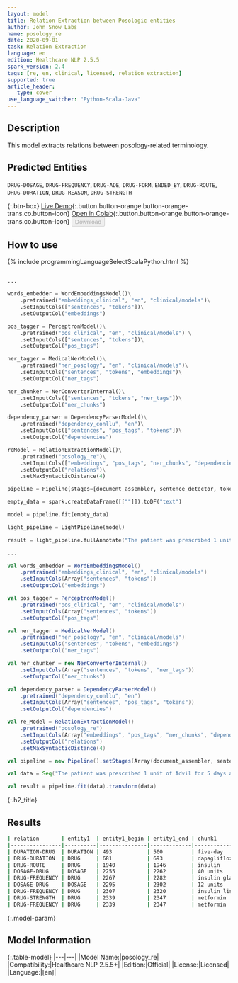 ```yaml
---
layout: model
title: Relation Extraction between Posologic entities
author: John Snow Labs
name: posology_re
date: 2020-09-01
task: Relation Extraction
language: en
edition: Healthcare NLP 2.5.5
spark_version: 2.4
tags: [re, en, clinical, licensed, relation extraction]
supported: true
article_header:
   type: cover
use_language_switcher: "Python-Scala-Java"
---
```


## Description
This model extracts relations between posology-related terminology.

## Predicted Entities
`DRUG-DOSAGE`, `DRUG-FREQUENCY`, `DRUG-ADE`, `DRUG-FORM`, `ENDED_BY`, `DRUG-ROUTE`, `DRUG-DURATION`, `DRUG-REASON`, `DRUG-STRENGTH`

{:.btn-box}
[Live Demo](https://demo.johnsnowlabs.com/healthcare/RE_POSOLOGY/){:.button.button-orange.button-orange-trans.co.button-icon}
[Open in Colab](https://colab.research.google.com/github/JohnSnowLabs/spark-nlp-workshop/blob/master/tutorials/Certification_Trainings/Healthcare/10.Clinical_Relation_Extraction.ipynb){:.button.button-orange.button-orange-trans.co.button-icon}
<button class="button button-orange" disabled>Download</button>

## How to use

<div class="tabs-box" markdown="1">
{% include programmingLanguageSelectScalaPython.html %}

```python

...

words_embedder = WordEmbeddingsModel()\
    .pretrained("embeddings_clinical", "en", "clinical/models")\
    .setInputCols(["sentences", "tokens"])\
    .setOutputCol("embeddings")

pos_tagger = PerceptronModel()\
    .pretrained("pos_clinical", "en", "clinical/models") \
    .setInputCols(["sentences", "tokens"])\
    .setOutputCol("pos_tags")

ner_tagger = MedicalNerModel()\
    .pretrained("ner_posology", "en", "clinical/models")\
    .setInputCols("sentences", "tokens", "embeddings")\
    .setOutputCol("ner_tags")    

ner_chunker = NerConverterInternal()\
    .setInputCols(["sentences", "tokens", "ner_tags"])\
    .setOutputCol("ner_chunks")

dependency_parser = DependencyParserModel()\
    .pretrained("dependency_conllu", "en")\
    .setInputCols(["sentences", "pos_tags", "tokens"])\
    .setOutputCol("dependencies")

reModel = RelationExtractionModel()\
    .pretrained("posology_re")\
    .setInputCols(["embeddings", "pos_tags", "ner_chunks", "dependencies"])\
    .setOutputCol("relations")\
    .setMaxSyntacticDistance(4)

pipeline = Pipeline(stages=[document_assembler, sentence_detector, tokenizer, words_embedder, pos_tagger, ner_tagger, ner_chunker, dependency_parser, reModel])

empty_data = spark.createDataFrame([[""]]).toDF("text")

model = pipeline.fit(empty_data)

light_pipeline = LightPipeline(model)

result = light_pipeline.fullAnnotate("The patient was prescribed 1 unit of Advil for 5 days after meals. The patient was also given 1 unit of Metformin daily. He was seen by the endocrinology service and she was discharged on 40 units of insulin glargine at night, 12 units of insulin lispro with meals, and metformin 1000 mg two times a day.")

```

```scala
...

val words_embedder = WordEmbeddingsModel()
    .pretrained("embeddings_clinical", "en", "clinical/models")
    .setInputCols(Array("sentences", "tokens"))
    .setOutputCol("embeddings")

val pos_tagger = PerceptronModel()
    .pretrained("pos_clinical", "en", "clinical/models")
    .setInputCols(Array("sentences", "tokens"))
    .setOutputCol("pos_tags")

val ner_tagger = MedicalNerModel()
    .pretrained("ner_posology", "en", "clinical/models")
    .setInputCols("sentences", "tokens", "embeddings")
    .setOutputCol("ner_tags")    

val ner_chunker = new NerConverterInternal()
    .setInputCols(Array("sentences", "tokens", "ner_tags"))
    .setOutputCol("ner_chunks")

val dependency_parser = DependencyParserModel()
    .pretrained("dependency_conllu", "en")
    .setInputCols(Array("sentences", "pos_tags", "tokens"))
    .setOutputCol("dependencies")

val re_Model = RelationExtractionModel()
    .pretrained("posology_re")
    .setInputCols(Array("embeddings", "pos_tags", "ner_chunks", "dependencies"))
    .setOutputCol("relations")
    .setMaxSyntacticDistance(4)

val pipeline = new Pipeline().setStages(Array(document_assembler, sentence_detector, tokenizer, words_embedder, pos_tagger, ner_tagger, ner_chunker, dependecy_parser, re_Model))

val data = Seq("The patient was prescribed 1 unit of Advil for 5 days after meals. The patient was also given 1 unit of Metformin daily. He was seen by the endocrinology service and she was discharged on 40 units of insulin glargine at night, 12 units of insulin lispro with meals, and metformin 1000 mg two times a day.").toDF("text")

val result = pipeline.fit(data).transform(data)
```
</div>

{:.h2_title}
## Results

```bash
| relation       | entity1  | entity1_begin | entity1_end | chunk1           | entity2   | entity2_begin | entity2_end | chunk2           | confidence |
|----------------|----------|---------------|-------------|------------------|-----------|---------------|-------------|------------------|------------|
| DURATION-DRUG  | DURATION | 493           | 500         | five-day         | DRUG      | 512           | 522         | amoxicillin      | 1.0        |
| DRUG-DURATION  | DRUG     | 681           | 693         | dapagliflozin    | DURATION  | 695           | 708         | for six months   | 1.0        |
| DRUG-ROUTE     | DRUG     | 1940          | 1946        | insulin          | ROUTE     | 1948          | 1951        | drip             | 1.0        |
| DOSAGE-DRUG    | DOSAGE   | 2255          | 2262        | 40 units         | DRUG      | 2267          | 2282        | insulin glargine | 1.0        |
| DRUG-FREQUENCY | DRUG     | 2267          | 2282        | insulin glargine | FREQUENCY | 2284          | 2291        | at night         | 1.0        |
| DOSAGE-DRUG    | DOSAGE   | 2295          | 2302        | 12 units         | DRUG      | 2307          | 2320        | insulin lispro   | 1.0        |
| DRUG-FREQUENCY | DRUG     | 2307          | 2320        | insulin lispro   | FREQUENCY | 2322          | 2331        | with meals       | 1.0        |
| DRUG-STRENGTH  | DRUG     | 2339          | 2347        | metformin        | STRENGTH  | 2349          | 2355        | 1000 mg          | 1.0        |
| DRUG-FREQUENCY | DRUG     | 2339          | 2347        | metformin        | FREQUENCY | 2357          | 2371        | two times a day  | 1.0        |
```
{:.model-param}
## Model Information

{:.table-model}
|---|---|
|Model Name:|posology_re|
|Compatibility:|Healthcare NLP 2.5.5+|
|Edition:|Official|
|License:|Licensed|
|Language:|[en]|
